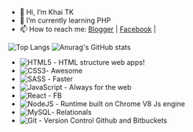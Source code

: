 - 👋 Hi, I’m Khai TK
- 🌱 I’m currently learning PHP
- 📫 How to reach me:  [Blogger](https://khaitk.blogspot.com/) | [Facebook](https://www.facebook.com/vanmaikhai121199) | 


![Top Langs](https://github-readme-stats.vercel.app/api/top-langs/?username=khaitk&layout=compact)
![Anurag's GitHub stats](https://github-readme-stats.vercel.app/api?username=khaitk&show_icons=true&theme=radical)

* ![HTML5](https://img.shields.io/badge/html5-%23E34F26.svg?style=for-the-badge&logo=html5&logoColor=white) - HTML structure web apps!
* ![CSS3](https://img.shields.io/badge/css3-%231572B6.svg?style=for-the-badge&logo=css3&logoColor=white)- Awesome
* ![SASS](https://img.shields.io/badge/SASS-hotpink.svg?style=for-the-badge&logo=SASS&logoColor=white) - Faster
* ![JavaScript](https://img.shields.io/badge/javascript-%23323330.svg?style=for-the-badge&logo=javascript&logoColor=%23F7DF1E) - Always for the web
* ![React](https://img.shields.io/badge/react-%2320232a.svg?style=for-the-badge&logo=react&logoColor=%2361DAFB) - FB
* ![NodeJS](https://img.shields.io/badge/node.js-6DA55F?style=for-the-badge&logo=node.js&logoColor=white) - Runtime built on Chrome V8 Js engine
* ![MySQL](https://img.shields.io/badge/MySQL-CC2927?style=for-the-badge&logo=mysql&logoColor=white)- Relationals
* ![Git](https://img.shields.io/badge/git-%23F05033.svg?style=for-the-badge&logo=git&logoColor=white) - Version Control Github and Bitbuckets
